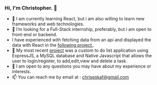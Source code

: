 ### Hi, I'm Christopher. 👋

<!--
**kikos7/kikos7** is a ✨ _special_ ✨ repository because its `README.md` (this file) appears on your GitHub profile.

Here are some ideas to get you started:
-->

- 🌱 I am currently learning React, but i am also willing to learn new frameworks and web technologies.
- 🤔 I’m looking for a Full-Stack internship, preferably, but i am open to front-end or backend.
- I have experienced with fetching data from an api and displayed the data with React in the [following project.](https://github.com/ChrisES7/myReactTriviaApp).
- 🔭 My most recent [project](https://github.com/kikos7/taskManagementNodeApp) was a custom to do list application using ExpressJS, a MySQL database
   and Native Javascript that allows the user to login/register, to add,edit,view and delete a task. 
- 💬 I am open to any questions you may have about my experience or interests.
- 📫 You can reach me by email at : chriseskaf@gmail.com

